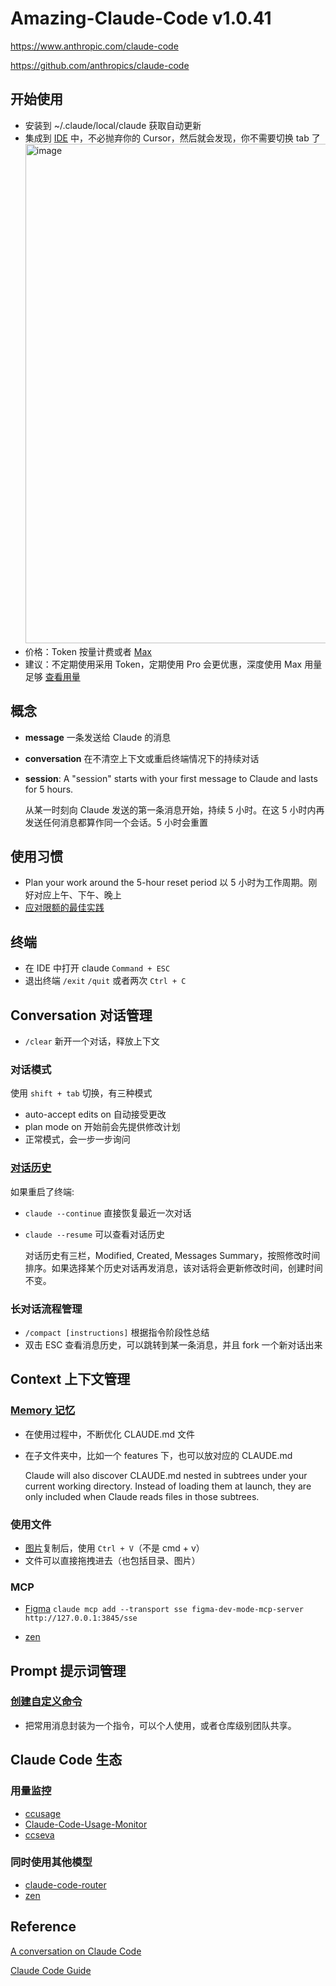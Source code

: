 # Amazing-Claude-Code v1.0.41

https://www.anthropic.com/claude-code

https://github.com/anthropics/claude-code

## 开始使用

- 安装到 ~/.claude/local/claude 获取自动更新
- 集成到 [IDE](https://docs.anthropic.com/en/docs/claude-code/ide-integrations) 中，不必抛弃你的 Cursor，然后就会发现，你不需要切换 tab 了
  <img width="799" alt="image" src="https://github.com/user-attachments/assets/ffa95410-3c06-4766-ae2d-b6ff79ee53b3" />
- 价格：Token 按量计费或者 [Max](https://support.anthropic.com/en/articles/11014257-about-claude-s-max-plan-usage)
- 建议：不定期使用采用 Token，定期使用 Pro 会更优惠，深度使用 Max 用量足够 [查看用量](https://github.com/ryoppippi/ccusage)

## 概念
- **message** 一条发送给 Claude 的消息
- **conversation** 在不清空上下文或重启终端情况下的持续对话
- **session**: A "session" starts with your first message to Claude and lasts for 5 hours.

  从某一时刻向 Claude 发送的第一条消息开始，持续 5 小时。在这 5 小时内再发送任何消息都算作同一个会话。5 小时会重置

## 使用习惯
- Plan your work around the 5-hour reset period 以 5 小时为工作周期。刚好对应上午、下午、晚上 
- [应对限额的最佳实践](https://support.anthropic.com/en/articles/9797557-usage-limit-best-practices)

## 终端
- 在 IDE 中打开 claude `Command + ESC`
- 退出终端 `/exit` `/quit` 或者两次 `Ctrl + C`

## Conversation 对话管理

- `/clear` 新开一个对话，释放上下文

### 对话模式

使用 `shift + tab` 切换，有三种模式
- auto-accept edits on 自动接受更改
- plan mode on 开始前会先提供修改计划
- 正常模式，会一步一步询问

### [对话历史](https://docs.anthropic.com/en/docs/claude-code/tutorials#resume-previous-conversations)

如果重启了终端:

- `claude --continue` 直接恢复最近一次对话
- `claude --resume` 可以查看对话历史
  
  对话历史有三栏，Modified, Created, Messages Summary，按照修改时间排序。如果选择某个历史对话再发消息，该对话将会更新修改时间，创建时间不变。

### 长对话流程管理

- `/compact [instructions]` 根据指令阶段性总结
- 双击 ESC 查看消息历史，可以跳转到某一条消息，并且 fork 一个新对话出来

## Context 上下文管理

### [Memory 记忆](https://docs.anthropic.com/en/docs/claude-code/memory)

- 在使用过程中，不断优化 CLAUDE.md 文件
- 在子文件夹中，比如一个 features 下，也可以放对应的 CLAUDE.md

  Claude will also discover CLAUDE.md nested in subtrees under your current working directory. Instead of loading them at launch, they are only included when Claude reads files in those subtrees.

### 使用文件

- [图片](https://docs.anthropic.com/en/docs/claude-code/tutorials#work-with-images)复制后，使用 `Ctrl + V`（不是 cmd + v）
- 文件可以直接拖拽进去（也包括目录、图片）

### MCP

- [Figma](https://help.figma.com/hc/en-us/articles/32132100833559-Guide-to-the-Dev-Mode-MCP-Server)
  `claude mcp add --transport sse figma-dev-mode-mcp-server http://127.0.0.1:3845/sse`

- [zen](https://github.com/BeehiveInnovations/zen-mcp-server)

## Prompt 提示词管理

### [创建自定义命令](https://docs.anthropic.com/en/docs/claude-code/tutorials#create-custom-slash-commands)

- 把常用消息封装为一个指令，可以个人使用，或者仓库级别团队共享。

## Claude Code 生态

### 用量监控

- [ccusage](https://github.com/ryoppippi/ccusage)
- [Claude-Code-Usage-Monitor](https://github.com/Maciek-roboblog/Claude-Code-Usage-Monitor)
- [ccseva](https://github.com/Iamshankhadeep/ccseva)

### 同时使用其他模型

- [claude-code-router](https://github.com/musistudio/claude-code-router)
- [zen](https://github.com/BeehiveInnovations/zen-mcp-server)

## Reference

[A conversation on Claude Code](https://www.youtube.com/watch?v=Yf_1w00qIKc)

[Claude Code Guide](https://github.com/zebbern/claude-code-guide)
